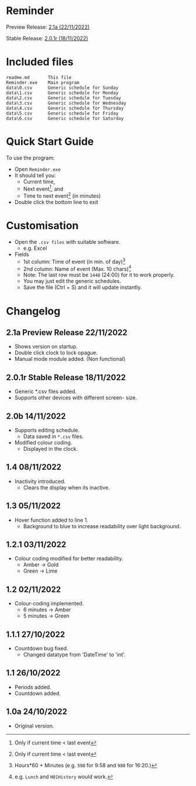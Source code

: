 Reminder
================================================

Preview Release: [2.1a (22/11/2022)](https://github.com/flappy-boi/Reminder/raw/master/2.1a-prerel.zip)

Stable Release: [2.0.1r (18/11/2022)](https://github.com/flappy-boi/Reminder/raw/master/201r.zip)




Included files
================================================
```
readme.md       This file
Reminder.exe    Main program
data\0.csv      Generic schedule for Sunday
data\1.csv      Generic schedule for Monday
data\2.csv      Generic schedule for Tuesday
data\3.csv      Generic schedule for Wednesday
data\4.csv      Generic schedule for Thursday
data\5.csv      Generic schedule for Friday
data\6.csv      Generic schedule for Saturday
```




Quick Start Guide
================================================

To use the program:
  - Open `Reminder.exe`
  - It should tell you:
    - Current time,
    - Next event[^1], and
    - Time to next event[^1] (in minutes)
  - Double click the bottom line to exit




Customisation
================================================

- Open the `.csv files` with suitable software.
  - e.g. Excel
- Fields
  - 1st column: Time of event (in min. of day)[^2]
  - 2nd column: Name of event (Max. 10 chars)[^3]
  - Note: The last row must be `1440` (24:00) for it to work properly.
  - You may just edit the generic schedules.
  - Save the file (Ctrl + S) and it will update
    instantly.




Changelog
================================================

2.1a            Preview Release       22/11/2022
------------------------------------------------
- Shows version on startup.
- Double click clock to lock opague.
- Manual mode module added. (Non functional)


2.0.1r          Stable Release        18/11/2022
------------------------------------------------
- Generic *.csv files added.
- Supports other devices with different screen-
  size.


2.0b                                  14/11/2022
------------------------------------------------
- Supports editing schedule.
  - Data saved in `*.csv` files. 
- Modified colour coding.
  - Displayed in the clock.


1.4                                   08/11/2022
------------------------------------------------
- Inactivity introduced.
  - Clears the display when its inactive.


1.3                                   05/11/2022
------------------------------------------------
- Hover function added to line 1.
  - Background to blue to increase readability
    over light background.


1.2.1                                 03/11/2022
------------------------------------------------
- Colour coding modified for better readability.
  - Amber -> Gold
  - Green -> Lime


1.2                                   02/11/2022
------------------------------------------------
- Colour-coding implemented.
  - 6 minutes -> Amber
  - 5 minutes -> Green


1.1.1                                 27/10/2022
------------------------------------------------
- Countdown bug fixed.
  - Changed datatype from 'DateTime' to 'int'.


1.1                                   26/10/2022
------------------------------------------------
- Periods added.
- Countdown added.


1.0a                                  24/10/2022
------------------------------------------------
- Original version.



[^1]: Only if current time < last event
[^2]: Hours*60 + Minutes (e.g. `598` for 9:58 and `980` for 16:20.)
[^3]: e.g. `Lunch` and `H01History` would work.
